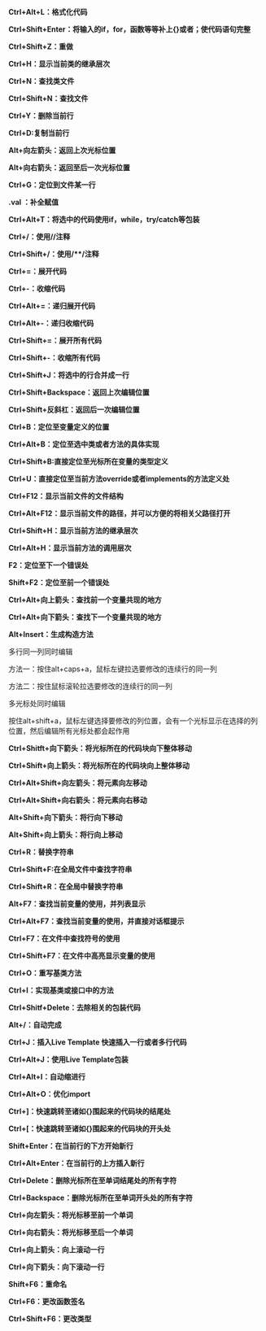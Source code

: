 **Ctrl+Alt+L：格式化代码**

**Ctrl+Shift+Enter：将输入的if，for，函数等等补上{}或者；使代码语句完整**

**Ctrl+Shift+Z：重做**

**Ctrl+H：显示当前类的继承层次**

**Ctrl+N：查找类文件**

**Ctrl+Shift+N：查找文件**

**Ctrl+Y：删除当前行**

**Ctrl+D:复制当前行**

**Alt+向左箭头：返回上次光标位置**

**Alt+向右箭头：返回至后一次光标位置**

**Ctrl+G：定位到文件某一行**

**.val ：补全赋值**

**Ctrl+Alt+T：将选中的代码使用if，while，try/catch等包装**

**Ctrl+/：使用//注释**

**Ctrl+Shift+/：使用/\**/注释**

**Ctrl+=：展开代码**

**Ctrl+-：收缩代码**

**Ctrl+Alt+=：递归展开代码**

**Ctrl+Alt+-：递归收缩代码**

**Ctrl+Shift+=：展开所有代码**

**Ctrl+Shift+-：收缩所有代码**

**Ctrl+Shift+J：将选中的行合并成一行**

**Ctrl+Shift+Backspace：返回上次编辑位置**

**Ctrl+Shift+反斜杠：返回后一次编辑位置**

**Ctrl+B：定位至变量定义的位置**

**Ctrl+Alt+B：定位至选中类或者方法的具体实现**

**Ctrl+Shift+B:直接定位至光标所在变量的类型定义**

**Ctrl+U：直接定位至当前方法override或者implements的方法定义处**

**Ctrl+F12：显示当前文件的文件结构**

**Ctrl+Alt+F12：显示当前文件的路径，并可以方便的将相关父路径打开**

**Ctrl+Shift+H：显示当前方法的继承层次**

**Ctrl+Alt+H：显示当前方法的调用层次**

**F2：定位至下一个错误处**

**Shift+F2：定位至前一个错误处**

**Ctrl+Alt+向上箭头：查找前一个变量共现的地方**

**Ctrl+Alt+向下箭头：查找下一个变量共现的地方**

**Alt+Insert：生成构造方法**



多行同一列同时编辑

方法一：按住alt+caps+a，鼠标左键拉选要修改的连续行的同一列

方法二：按住鼠标滚轮拉选要修改的连续行的同一列

多光标处同时编辑

按住alt+shift+a，鼠标左键选择要修改的列位置，会有一个光标显示在选择的列位置，然后编辑所有光标处都会起作用





**Ctrl+Shitft+向下箭头：将光标所在的代码块向下整体移动**

**Ctrl+Shift+向上箭头：将光标所在的代码块向上整体移动**

**Ctrl+Alt+Shift+向左箭头：将元素向左移动**

**Ctrl+Alt+Shift+向右箭头：将元素向右移动**

**Alt+Shift+向下箭头：将行向下移动**

**Alt+Shift+向上箭头：将行向上移动**

**Ctrl+R：替换字符串**

**Ctrl+Shift+F:在全局文件中查找字符串**

**Ctrl+Shift+R：在全局中替换字符串**

**Alt+F7：查找当前变量的使用，并列表显示**

**Ctrl+Alt+F7：查找当前变量的使用，并直接对话框提示**

**Ctrl+F7：在文件中查找符号的使用**

**Ctrl+Shift+F7：在文件中高亮显示变量的使用**

**Ctrl+O：重写基类方法**

**Ctrl+I：实现基类或接口中的方法**

**Ctrl+Shitf+Delete：去除相关的包装代码**

**Alt+/：自动完成**

**Ctrl+J：插入Live Template 快速插入一行或者多行代码**

**Ctrl+Alt+J：使用Live Template包装**

**Ctrl+Alt+I：自动缩进行**

**Ctrl+Alt+O：优化import**

**Ctrl+]：快速跳转至诸如{}围起来的代码块的结尾处**

**Ctrl+[：快速跳转至诸如{}围起来的代码块的开头处**

**Shift+Enter：在当前行的下方开始新行**

**Ctrl+Alt+Enter：在当前行的上方插入新行**

**Ctrl+Delete：删除光标所在至单词结尾处的所有字符**

**Ctrl+Backspace：删除光标所在至单词开头处的所有字符**

**Ctrl+向左箭头：将光标移至前一个单词**

**Ctrl+向右箭头：将光标移至后一个单词**

**Ctrl+向上箭头：向上滚动一行**

**Ctrl+向下箭头：向下滚动一行**

**Shift+F6：重命名**

**Ctrl+F6：更改函数签名**

**Ctrl+Shift+F6：更改类型**